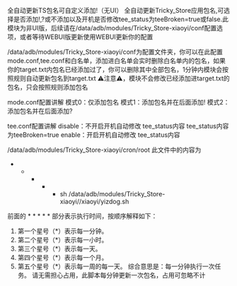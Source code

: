 全自动更新TS包名可自定义添加!（无UI）
全自动更新Tricky_Store应用包名,可选择是否添加!,?或不添加以及开机是否修改tee_status为teeBroken=true或false.此模块为非UI版，后续请在/data/adb/modules/Tricky_Store-xiaoyi/conf配置选项，或者等待WEBUI版更新使用WEBUI更新你的配置

/data/adb/modules/Tricky_Store-xiaoyi/conf为配置文件夹，你可以在此配置mode.conf,tee.conf和白名单，添加进白名单会实时删除白名单内的包名，如果你的target.txt内包名已经添加过了，你可以删除其中全部包名，1分钟内模块会按照规则自动更新包名到target.txt
⚠️注意⚠️，模块不会修改已经添加进target.txt的包名，只会按照规则添加包名

mode.conf配置讲解
模式0：仅添加包名
模式1：添加包名并在后面添加!
模式2：添加包名并在后面添加?

tee.conf配置讲解
disable：不开启开机自动修改 tee_status内容
tee_status内容为teeBroken=true
enable：开启开机自动修改 tee_status内容

/data/adb/modules/Tricky_Store-xiaoyi/cron/root
此文件中的内容为
* * * * * sh /data/adb/modules/Tricky_Store-xiaoyi//xiaoyi/yizdog.sh

前面的 * * * * * 部分表示执行时间，按顺序解释如下：

1. 第一个星号（*）表示每一分钟。
2. 第二个星号（*）表示每一小时。
3. 第三个星号（*）表示每一天。
4. 第四个星号（*）表示每一个月。
5. 第五个星号（*）表示每一周的每一天。
综合意思是：每一分钟执行一次任务。
请无需担心占用，此脚本每分钟更新一次包名，占用可忽略不计
